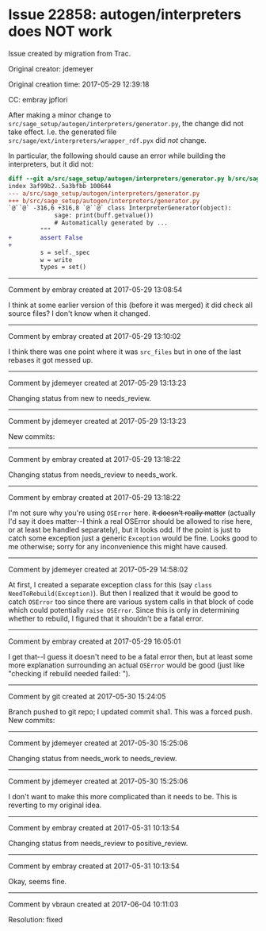 # Issue 22858: autogen/interpreters does NOT work

Issue created by migration from Trac.

Original creator: jdemeyer

Original creation time: 2017-05-29 12:39:18

CC:  embray jpflori

After making a minor change to `src/sage_setup/autogen/interpreters/generator.py`, the change did not take effect. I.e. the generated file `src/sage/ext/interpreters/wrapper_rdf.pyx` did _not_ change.

In particular, the following should cause an error while building the interpreters, but it did not:

```diff
diff --git a/src/sage_setup/autogen/interpreters/generator.py b/src/sage_setup/autogen/interpreters/generator.py
index 3af99b2..5a3bfbb 100644
--- a/src/sage_setup/autogen/interpreters/generator.py
+++ b/src/sage_setup/autogen/interpreters/generator.py
`@``@` -316,6 +316,8 `@``@` class InterpreterGenerator(object):
             sage: print(buff.getvalue())
             # Automatically generated by ...
         """
+        assert False
+
         s = self._spec
         w = write
         types = set()
```



---

Comment by embray created at 2017-05-29 13:08:54

I think at some earlier version of this (before it was merged) it did check all source files?  I don't know when it changed.


---

Comment by embray created at 2017-05-29 13:10:02

I think there was one point where it was `src_files` but in one of the last rebases it got messed up.


---

Comment by jdemeyer created at 2017-05-29 13:13:23

Changing status from new to needs_review.


---

Comment by jdemeyer created at 2017-05-29 13:13:23

New commits:


---

Comment by embray created at 2017-05-29 13:18:22

Changing status from needs_review to needs_work.


---

Comment by embray created at 2017-05-29 13:18:22

I'm not sure why you're using `OSError` here.  ~~It doesn't really matter~~ (actually I'd say it does matter--I think a real OSError should be allowed to rise here, or at least be handled separately), but it looks odd.  If the point is just to catch some exception just a generic `Exception` would be fine.  Looks good to me otherwise; sorry for any inconvenience this might have caused.


---

Comment by jdemeyer created at 2017-05-29 14:58:02

At first, I created a separate exception class for this (say `class NeedToRebuild(Exception)`). But then I realized that it would be good to catch `OSError` too since there are various system calls in that block of code which could potentially `raise OSError`. Since this is only in determining whether to rebuild, I figured that it shouldn't be a fatal error.


---

Comment by embray created at 2017-05-29 16:05:01

I get that--I guess it doesn't need to be a fatal error then, but at least some more explanation surrounding an actual `OSError` would be good (just like "checking if rebuild needed failed: <actual error>").


---

Comment by git created at 2017-05-30 15:24:05

Branch pushed to git repo; I updated commit sha1. This was a forced push. New commits:


---

Comment by jdemeyer created at 2017-05-30 15:25:06

Changing status from needs_work to needs_review.


---

Comment by jdemeyer created at 2017-05-30 15:25:06

I don't want to make this more complicated than it needs to be. This is reverting to my original idea.


---

Comment by embray created at 2017-05-31 10:13:54

Changing status from needs_review to positive_review.


---

Comment by embray created at 2017-05-31 10:13:54

Okay, seems fine.


---

Comment by vbraun created at 2017-06-04 10:11:03

Resolution: fixed
